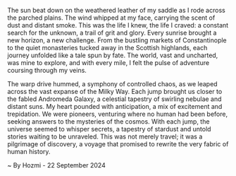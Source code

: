 
The sun beat down on the weathered leather of my saddle as I rode across the parched plains. The wind whipped at my face, carrying the scent of dust and distant smoke. This was the life I knew, the life I craved: a constant search for the unknown, a trail of grit and glory. Every sunrise brought a new horizon, a new challenge. From the bustling markets of Constantinople to the quiet monasteries tucked away in the Scottish highlands, each journey unfolded like a tale spun by fate. The world, vast and uncharted, was mine to explore, and with every mile, I felt the pulse of adventure coursing through my veins.

The warp drive hummed, a symphony of controlled chaos, as we leaped across the vast expanse of the Milky Way. Each jump brought us closer to the fabled Andromeda Galaxy, a celestial tapestry of swirling nebulae and distant suns. My heart pounded with anticipation, a mix of excitement and trepidation. We were pioneers, venturing where no human had been before, seeking answers to the mysteries of the cosmos. With each jump, the universe seemed to whisper secrets, a tapestry of stardust and untold stories waiting to be unraveled. This was not merely travel; it was a pilgrimage of discovery, a voyage that promised to rewrite the very fabric of human history. 

~ By Hozmi - 22 September 2024
